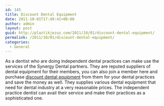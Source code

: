 ```yaml
---
id: 145
title: Discount Dental Equipment
date: 2011-10-01T17:49:41+00:00
author: admin
layout: post
guid: http://plaztikjezuz.com/2011/10/01/discount-dental-equipment/
permalink: /2011/10/01/discount-dental-equipment/
categories:
  - General
---
```

As a dentist who are doing independent dental practices can make use the services of the Synergy Dental partners. They are reputed suppliers of dental equipment for their members, you can also join a member here and purchase [discount dental equipment](http://www.thesynergydentalpartners.com/) from them for your dental practices and save the money as well. They supplies various dental equipment that need for dental industry at a very reasonable prices. The independent practice dentist can avail their service and make their practices as a sophisticated one.